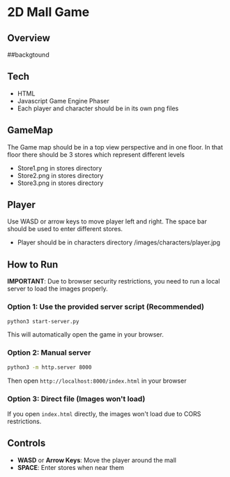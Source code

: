 # 2D Mall Game

## Overview


##backgtound

## Tech

* HTML
* Javascript Game Engine Phaser
* Each player and character should be in its own png files 

## GameMap
The Game map should be in a top view perspective and in one floor. In that floor there should be 3 stores which represent different levels

* Store1.png in stores directory
* Store2.png in stores directory
* Store3.png in stores directory


## Player

Use WASD or arrow keys to move player left and right.
The space bar should be used to enter different stores.

* Player should be in characters directory /images/characters/player.jpg

## How to Run

**IMPORTANT**: Due to browser security restrictions, you need to run a local server to load the images properly.

### Option 1: Use the provided server script (Recommended)
```bash
python3 start-server.py
```
This will automatically open the game in your browser.

### Option 2: Manual server
```bash
python3 -m http.server 8000
```
Then open `http://localhost:8000/index.html` in your browser

### Option 3: Direct file (Images won't load)
If you open `index.html` directly, the images won't load due to CORS restrictions.

## Controls
- **WASD** or **Arrow Keys**: Move the player around the mall
- **SPACE**: Enter stores when near them 

 